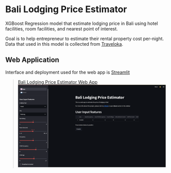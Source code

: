 # Bali Lodging Price Estimator

XGBoost Regression model that estimate lodging price in Bali using hotel facilities, room facilities, and nearest point of interest.

Goal is to help entrepreneur to estimate their rental property cost per-night. Data that used in this model is collected from [Traveloka](https://www.traveloka.com).

## Web Application
Interface and deployment used for the web app is [Streamlit](https://streamlit.io/)

>[Bali Lodging Price Estimator Web App](https://lodging-price.streamlit.app/)
![Streamlit App](https://github.com/Liore-S/lodging-price-regression/blob/main/Picture/Streamlit_app.png?raw=true)
